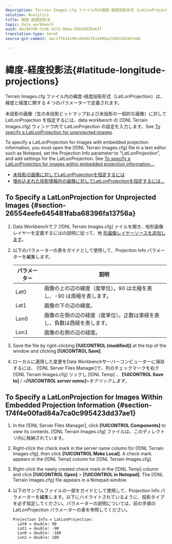 ```yaml
---
description: Terrain Images.cfg ファイル内の緯度-経度投影形式（LatLonProjection）は、緯度と経度に関する 4 つのパラメーターで定義されます。
solution: Analytics
title: 緯度-経度投影法
topic: Data workbench
uuid: 0ac947d6-3cd6-4272-96ae-456d2835e63f
translation-type: tm+mt
source-git-commit: aec1f7b14198cdde91f61d490a235022943bfedb

---
```



# 緯度-経度投影法{#latitude-longitude-projections}

Terrain Images.cfg ファイル内の緯度-経度投影形式（LatLonProjection）は、緯度と経度に関する 4 つのパラメーターで定義されます。

未投影の画像（生の未投影ビットマップおよび未投影の一般的な画像）に対して LatLonProjection を指定するには、data workbench の [!DNL Terrain Images.cfg] ウィンドウ内で LatLonProjection の設定を入力します。See [To specify a LatLonProjection for unprojected images](../../../../../home/c-geo-oview/c-wk-img-lyrs/c-trn-img-lyrs/c-proj-info-trn-imgs/c-lat-long-proj.md#section-26554eefe645481faba68396fa13756a).

To specify a LatLonProjection for images with embedded projection information, you must open the [!DNL Terrain Images.cfg] file in a text editor such as Notepad, set the Projection Info parameter to “LatLonProjection”, and add settings for the LatLonProjection. See [To specify a LatLonProjection for images within embedded projection information...](../../../../../home/c-geo-oview/c-wk-img-lyrs/c-trn-img-lyrs/c-proj-info-trn-imgs/c-lat-long-proj.md#section-174f4e00fad84a7ca0c995423dd37ae1).

* [未投影の画像に対してLatLonProjectionを指定するには](../../../../../home/c-geo-oview/c-wk-img-lyrs/c-trn-img-lyrs/c-proj-info-trn-imgs/c-lat-long-proj.md#section-26554eefe645481faba68396fa13756a)
* [埋め込まれた投影情報内の画像に対してLatLonProjectionを指定するには…](../../../../../home/c-geo-oview/c-wk-img-lyrs/c-trn-img-lyrs/c-proj-info-trn-imgs/c-lat-long-proj.md#section-174f4e00fad84a7ca0c995423dd37ae1)

## To Specify a LatLonProjection for Unprojected Images {#section-26554eefe645481faba68396fa13756a}

1. Data Workbenchでフ [!DNL Terrain Images.cfg] ァイルを開き、地形画像レイヤーを定義するにはの説明に従って、地 [形画像レイヤーソースを追加します](../../../../../home/c-geo-oview/c-wk-img-lyrs/c-trn-img-lyrs/c-trn-img-lyrs.md#concept-8a0a16013e824ac29f35a0349b5d8ccf)。

1. 以下のパラメーターの表をガイドとして使用して、Projection Info パラメーターを編集します。

   | パラメーター | 説明 |
   |---|---|
   | Lat0 | 画像の上の辺の緯度（度単位）。90 は北極を表し、-90 は南極を表します。 |
   | Lat1 | 画像の下の辺の緯度。 |
   | Lon0 | 画像の左側の辺の経度（度単位）。正数は東経を表し、負数は西経を表します。 |
   | Lon1 | 画像の右側の辺の経度。 |

1. Save the file by right-clicking **[!UICONTROL (modified)]** at the top of the window and clicking **[!UICONTROL Save]**.

1. ローカルに適用した変更をData Workbenchサーバーコンピューターに保存するには、 [!DNL Server Files Manager]で、列のチェックマークを右ク [!DNL Terrain Images.cfg] リックし [!DNL Temp] 、 **[!UICONTROL Save to]** / *&lt;**[!UICONTROL server name]**>をクリックします*。

## To Specify a LatLonProjection for Images Within Embedded Projection Information {#section-174f4e00fad84a7ca0c995423dd37ae1}

1. In the [!DNL Server Files Manager], click **[!UICONTROL Components]** to view its contents. [!DNL Terrain Images.cfg] ファイルは、このディレクトリ内に格納されています。

1. Right-click the check mark in the server name column for [!DNL Terrain Images.cfg], then click **[!UICONTROL Make Local]**. A check mark appears in the [!DNL Temp] column for [!DNL Terrain Images.cfg].

1. Right-click the newly created check mark in the [!DNL Temp] column and click **[!UICONTROL Open]** > **[!UICONTROL in Notepad]**. The [!DNL Terrain Images.cfg] file appears in a Notepad window.

1. 以下のサンプルファイルの一部をガイドとして使用して、Projection Info パラメーターを編集します。以下にハイライトされているように、投影タイプを必ず指定してください。パラメーターの説明については、前の手順の LatLonProjection パラメーターの表を参照してください。

   ```
   Projection Info = LatLonProjection: 
     Lat0 = double: 90
     Lat1 = double: -90
     Lon0 = double: -180
     Lon1 = double: 180
   ```

